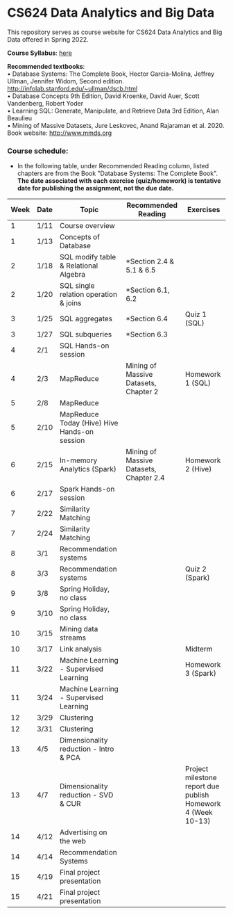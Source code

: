 # CS624 Data Analytics and Big Data

This repository serves as course website for CS624 Data Analytics and Big Data offered in Spring 2022. 

**Course Syllabus**: [here](https://github.com/fengjiaowang7/CS624_spring2022/blob/main/CS624_spring2022_syllabus.pdf)

**Recommended textbooks**:  
• Database Systems: The Complete Book, Hector Garcia-Molina, Jeffrey Ullman, Jennifer Widom, Second edition. http://infolab.stanford.edu/~ullman/dscb.html   
• Database Concepts 9th Edition, David Kroenke, David Auer, Scott Vandenberg, Robert Yoder  
• Learning SQL: Generate, Manipulate, and Retrieve Data 3rd Edition, Alan Beaulieu   
• Mining of Massive Datasets, Jure Leskovec, Anand Rajaraman et al. 2020. Book website: http://www.mmds.org  

### Course schedule:
* In the following table, under Recommended Reading column, listed chapters are from the Book "Database Systems: The Complete Book".    
**The date associated with each exercise (quiz/homework) is tentative date for publishing the assignment, not the due date.**


 Week                   | Date |Topic                                                       | Recommended Reading|Exercises                          
 ---------------------- |  ------------------------------------------------------------ | ------------------------------------------------------------ | -------------------------------- | -------------------------------- 
1      | 1/11 | Course overview ||                                   
1      | 1/13 | Concepts of Database |   |                                
2      | 1/18 | SQL modify table \& Relational Algebra | *Section 2.4 \& 5.1 \& 6.5 |                                 
2      | 1/20 | SQL single relation operation \& joins | *Section 6.1, 6.2   |                              
3      | 1/25 | SQL aggregates  |   *Section 6.4    |  Quiz 1 (SQL)                        
3      | 1/27 | SQL subqueries  |  *Section 6.3  |                              
4      | 2/1 | SQL Hands-on session |     |                             
4      | 2/3 | MapReduce | Mining of Massive Datasets, Chapter 2   |  Homework 1 (SQL)                             
5      | 2/8 | MapReduce |   |                                
5      | 2/10 | MapReduce Today (Hive) Hive Hands-on session |     |                              
6      | 2/15 | In-memory Analytics (Spark) | Mining of Massive Datasets, Chapter 2.4  |   Homework 2 (Hive)                           
6      | 2/17 | Spark Hands-on session |    |                               
7      | 2/22 | Similarity Matching |   |                               
7      | 2/24 | Similarity Matching |      |                             
8      | 3/1 | Recommendation systems |   |                               
8      | 3/3 | Recommendation systems |    |     Quiz 2 (Spark)                         
9      | 3/8 | Spring Holiday, no class |  |                                
9      | 3/10 | Spring Holiday, no class |   |                                
10      | 3/15 | Mining data streams |    |                             
10      | 3/17 | Link analysis  |    |   Midterm                            
11      | 3/22 | Machine Learning - Supervised Learning |       |         Homework 3 (Spark)                  
11      | 3/24 | Machine Learning - Supervised Learning |        |                          
12      | 3/29 | Clustering |      |                            
12      | 3/31 | Clustering |      |                            
13      | 4/5 | Dimensionality reduction - Intro & PCA |        |                          
13      | 4/7 | Dimensionality reduction - SVD & CUR |        |   Project milestone report due <br>publish Homework 4 (Week 10-13)                 
14      | 4/12 | Advertising on the web |      |                           
14      | 4/14 | Recommendation Systems |      |                            
15      | 4/19 | Final project presentation |    |                              
15      | 4/21 | Final project presentation |    |                             

